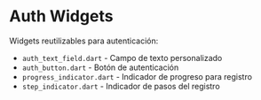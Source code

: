 # Auth Widgets

Widgets reutilizables para autenticación:

- `auth_text_field.dart` - Campo de texto personalizado
- `auth_button.dart` - Botón de autenticación
- `progress_indicator.dart` - Indicador de progreso para registro
- `step_indicator.dart` - Indicador de pasos del registro
